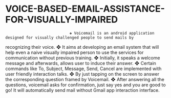 # VOICE-BASED-EMAIL-ASSISTANCE-FOR-VISUALLY-IMPAIRED


                                ❖ Voicemail is an android application designed for visually challenged people to send mails by
recognizing their voice.
            ❖ It aims at developing an email system that will help even a naive visually impaired person to use
the services for communication without previous training.
            ❖ Initially, it speaks a welcome message and afterwards, allows user to induce their answer.
            ❖ Certain commands like To, Subject, Message, Send, Cancel are implemented with user friendly
interaction talks.
            ❖ By just tapping on the screen to answer the corresponding question framed by Voicemail.
            ❖ After answering all the questions, voicemail asks for confirmation, just say yes and you are good
to go! It will automatically send mail without Gmail app interaction interface.
